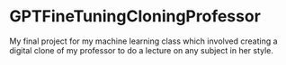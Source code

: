 # GPTFineTuningCloningProfessor
My final project for my machine learning class which involved creating a digital clone of my professor to do a lecture on any subject in her style.
